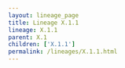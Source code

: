 ```yaml
---
layout: lineage_page
title: Lineage X.1.1
lineage: X.1.1
parent: X.1
children: ['X.1.1']
permalink: /lineages/X.1.1.html
---
```

